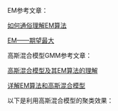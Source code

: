 EM参考文章：

[如何通俗理解EM算法](https://blog.csdn.net/v_JULY_v/article/details/81708386) 

[EM——期望最大](https://zhuanlan.zhihu.com/p/78311644) 



高斯混合模型GMM参考文章：

[高斯混合模型及其EM算法的理解](https://blog.csdn.net/jinping_shi/article/details/59613054) 

[详解EM算法和高斯混合模型](https://blog.csdn.net/lin_limin/article/details/81048411?ops_request_misc=%257B%2522request%255Fid%2522%253A%2522166771942416800182189305%2522%252C%2522scm%2522%253A%252220140713.130102334.pc%255Fall.%2522%257D&request_id=166771942416800182189305&biz_id=0&utm_medium=distribute.pc_search_result.none-task-blog-2~all~first_rank_ecpm_v1~hot_rank-3-81048411-null-null.142^v63^control,201^v3^control,213^v1^t3_control2&utm_term=%E9%AB%98%E6%96%AF%E6%B7%B7%E5%90%88%E6%A8%A1%E5%9E%8B) 



以下是利用高斯混合模型的聚类效果：